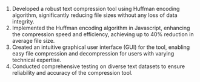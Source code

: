 1. Developed a robust text compression tool using Huffman encoding algorithm, significantly reducing file sizes without any loss of data integrity.
2. Implemented the Huffman encoding algorithm in Javascript, enhancing the compression speed and efficiency, achieving up to 40% reduction in average file size.
3. Created an intuitive graphical user interface (GUI) for the tool, enabling easy file compression and decompression for users with varying technical expertise.
4. Conducted comprehensive testing on diverse text datasets to ensure reliability and accuracy of the compression tool.
